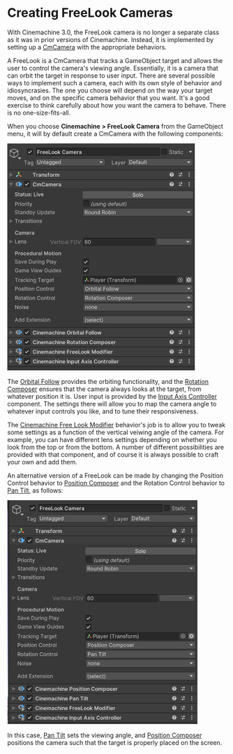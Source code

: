 # Creating FreeLook Cameras

With Cinemachine 3.0, the FreeLook camera is no longer a separate class as it was in prior versions of Cinemachine. Instead, it is implemented by setting up a [CmCamera](CmCamera.md) with the appropriate behaviors.

A FreeLook is a CmCamera that tracks a GameObject target and allows the user to control the camera's viewing angle. Essentially, it is a camera that can orbit the target in response to user input. There are several possible ways to implement such a camera, each with its own style of behavior and idiosyncrasies. The one you choose will depend on the way your target moves, and on the specific camera behavior that you want. It's a good exercise to think carefully about how you want the camera to behave. There is no one-size-fits-all.

When you choose **Cinemachine > FreeLook Camera** from the GameObject menu, it will by default create a CmCamera with the following components:

![Default Free Look Inspector](images/DefaultFreeLookInspector.png)

The [Orbital Follow](CinemachineOrbitalFollow.md) provides the orbiting functionality, and the [Rotation Composer](CinemachineRotationComposer.md) ensures that the camera always looks at the target, from whatever position it is.  User input is provided by the [Input Axis Controller](CinemachineInputAxisController.md) component. The settings there will allow you to map the camera angle to whatever input controls you like, and to tune their responsiveness.

The [Cinemachine Free Look Modifier](CinemachineFreeLookModifier.md) behavior's job is to allow you to tweak some settings as a function of the vertical veiwing angle of the camera. For example, you can have different lens settings depending on whether you look from the top or from the bottom. A number of different possibilities are provided with that component, and of course it is always possible to craft your own and add them.

An alternative version of a FreeLook can be made by changing the Position Control behavior to [Position Composer](CinemachinePositionComposer.md) and the Rotation Control behavior to [Pan Tilt](CinemachinePanTilt.md), as follows:

![Alternative Free Look Inspector](images/AlternativeFreeLookInspector.png)

In this case, [Pan Tilt](CinemachinePanTilt.md) sets the viewing angle, and [Position Composer](CinemachinePositionComposer.md) positions the camera such that the target is properly placed on the screen.